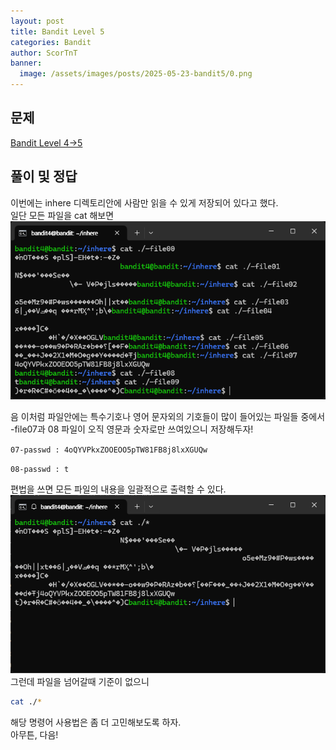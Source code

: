 ```yaml
---
layout: post
title: Bandit Level 5
categories: Bandit
author: ScorTnT
banner:
  image: /assets/images/posts/2025-05-23-bandit5/0.png
---
```


## 문제

[Bandit Level 4->5](https://overthewire.org/wargames/bandit/bandit5.html)

## 풀이 및 정답

이번에는 inhere 디렉토리안에 사람만 읽을 수 있게 저장되어 있다고 했다.  
일단 모든 파일을 cat 해보면  
![](/assets/images/posts/2025-05-23-bandit5/0.png)

음 이처럼 파일안에는 특수기호나 영어 문자외의 기호들이 많이 들어있는 파일들 중에서 -file07과 08 파일이 오직 영문과 숫자로만 쓰여있으니 저장해두자!
  
`07-passwd : 4oQYVPkxZOOEOO5pTW81FB8j8lxXGUQw`
  
`08-passwd : t`
  
편법을 쓰면 모든 파일의 내용을 일괄적으로 출력할 수 있다.  
![](/assets/images/posts/2025-05-23-bandit5/1.png)
그런데 파일을 넘어갈때 기준이 없으니  
```bash
cat ./*
```
해당 명령어 사용법은 좀 더 고민해보도록 하자.  
아무튼, 다음!